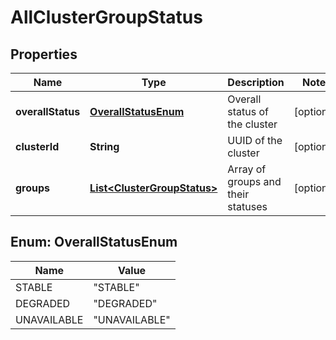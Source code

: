# AllClusterGroupStatus

## Properties
Name | Type | Description | Notes
------------ | ------------- | ------------- | -------------
**overallStatus** | [**OverallStatusEnum**](#OverallStatusEnum) | Overall status of the cluster |  [optional]
**clusterId** | **String** | UUID of the cluster |  [optional]
**groups** | [**List&lt;ClusterGroupStatus&gt;**](ClusterGroupStatus.md) | Array of groups and their statuses |  [optional]

<a name="OverallStatusEnum"></a>
## Enum: OverallStatusEnum
Name | Value
---- | -----
STABLE | &quot;STABLE&quot;
DEGRADED | &quot;DEGRADED&quot;
UNAVAILABLE | &quot;UNAVAILABLE&quot;
